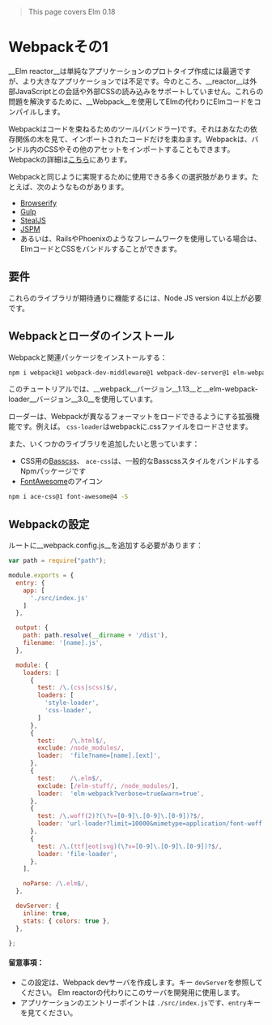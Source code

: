 > This page covers Elm 0.18

# Webpackその1

__Elm reactor__は単純なアプリケーションのプロトタイプ作成には最適ですが、より大きなアプリケーションでは不足です。今のところ、__reactor__は外部JavaScriptとの会話や外部CSSの読み込みをサポートしていません。これらの問題を解決するために、__Webpack__を使用してElmの代わりにElmコードをコンパイルします。

Webpackはコードを束ねるためのツール(バンドラー)です。それはあなたの依存関係の木を見て、インポートされたコードだけを束ねます。Webpackは、バンドル内のCSSやその他のアセットをインポートすることもできます。 Webpackの詳細は[こちら](https://webpack.github.io/)にあります。

Webpackと同じように実現するために使用できる多くの選択肢があります。たとえば、次のようなものがあります。

- [Browserify](http://browserify.org/)
- [Gulp](http://gulpjs.com/)
- [StealJS](http://stealjs.com/)
- [JSPM](http://jspm.io/)
- あるいは、RailsやPhoenixのようなフレームワークを使用している場合は、ElmコードとCSSをバンドルすることができます。

## 要件

これらのライブラリが期待通りに機能するには、Node JS version 4以上が必要です。

## Webpackとローダのインストール

Webpackと関連パッケージをインストールする：

```bash
npm i webpack@1 webpack-dev-middleware@1 webpack-dev-server@1 elm-webpack-loader@3 file-loader@0 style-loader@0 css-loader@0 url-loader@0 -S
```

このチュートリアルでは、__webpack__バージョン__1.13__と__elm-webpack-loader__バージョン__3.0__を使用しています。

ローダーは、Webpackが異なるフォーマットをロードできるようにする拡張機能です。例えば。 `css-loader`はwebpackに.cssファイルをロードさせます。

また、いくつかのライブラリを追加したいと思っています：

- CSS用の[Basscss](http://www.basscss.com/)、 `ace-css`は、一般的なBasscssスタイルをバンドルするNpmパッケージです
- [FontAwesome](https://fortawesome.github.io/Font-Awesome/)のアイコン

```bash
npm i ace-css@1 font-awesome@4 -S
```

## Webpackの設定

ルートに__webpack.config.js__を追加する必要があります：

```js
var path = require("path");

module.exports = {
  entry: {
    app: [
      './src/index.js'
    ]
  },

  output: {
    path: path.resolve(__dirname + '/dist'),
    filename: '[name].js',
  },

  module: {
    loaders: [
      {
        test: /\.(css|scss)$/,
        loaders: [
          'style-loader',
          'css-loader',
        ]
      },
      {
        test:    /\.html$/,
        exclude: /node_modules/,
        loader:  'file?name=[name].[ext]',
      },
      {
        test:    /\.elm$/,
        exclude: [/elm-stuff/, /node_modules/],
        loader:  'elm-webpack?verbose=true&warn=true',
      },
      {
        test: /\.woff(2)?(\?v=[0-9]\.[0-9]\.[0-9])?$/,
        loader: 'url-loader?limit=10000&mimetype=application/font-woff',
      },
      {
        test: /\.(ttf|eot|svg)(\?v=[0-9]\.[0-9]\.[0-9])?$/,
        loader: 'file-loader',
      },
    ],

    noParse: /\.elm$/,
  },

  devServer: {
    inline: true,
    stats: { colors: true },
  },

};
```

#### 留意事項：

- この設定は、Webpack devサーバを作成します。キー `devServer`を参照してください。 Elm reactorの代わりにこのサーバを開発用に使用します。
- アプリケーションのエントリーポイントは `./src/index.js`です、`entry`キーを見てください。
